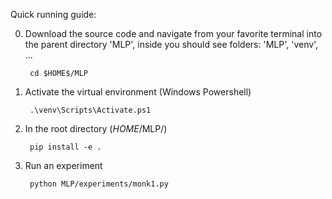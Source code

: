 Quick running guide:

0. Download the source code and navigate from your favorite terminal into the parent directory 'MLP', inside you should see folders: 'MLP', 'venv', ...

        cd $HOME$/MLP

1. Activate the virtual environment (Windows Powershell)

        .\venv\Scripts\Activate.ps1

2. In the root directory ($HOME$/MLP/)

        pip install -e . 

3. Run an experiment

        python MLP/experiments/monk1.py